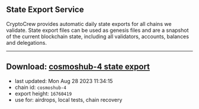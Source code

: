 ## State Export Service
CryptoCrew provides automatic daily state exports for all chains we validate. State export files can be used as genesis files and are a snapshot of the current blockchain state, including all validators, accounts, balances and delegations.

---
**Download: [cosmoshub-4 state export](https://dl.ccvalidators.com/SERVICE/cosmoshub/cosmoshub-4_export_16760419.json)**
---

- last updated: Mon Aug 28 2023 11:34:15
- chain id: `cosmoshub-4`
- export height: `16760419`
- use for: airdrops, local tests, chain recovery
